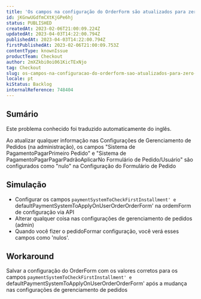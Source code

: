 ```yaml
---
title: 'Os campos na configuração do OrderForm são atualizados para zero quando há qualquer mudança nas configurações de gerenciamento de pedidos'
id: jKGnwUGdfmCXtKjGPe6hj
status: PUBLISHED
createdAt: 2023-02-06T21:00:09.224Z
updatedAt: 2023-04-03T14:22:00.794Z
publishedAt: 2023-04-03T14:22:00.794Z
firstPublishedAt: 2023-02-06T21:00:09.753Z
contentType: knownIssue
productTeam: Checkout
author: 2mXZkbi0oi061KicTExNjo
tag: Checkout
slug: os-campos-na-configuracao-do-orderform-sao-atualizados-para-zero-quando-ha-qualquer-mudanca-nas-configuracoes-de-gerenciamento-de-pedidos
locale: pt
kiStatus: Backlog
internalReference: 748404
---
```


## Sumário

<div class="alert alert-info">
  <p>Este problema conhecido foi traduzido automaticamente do inglês.</p>
</div>


Ao atualizar qualquer informação nas Configurações de Gerenciamento de Pedidos (na administração), os campos "Sistema de PagamentoPagarPrimeiro Pedido" e "Sistema de PagamentoPagarPagarPadrãoAplicarNo Formulário de Pedido/Usuário" são configurados como "nulo" na Configuração do Formulário de Pedido


##

## Simulação



- Configurar os campos `paymentSystemToCheckFirstInstallment' e `defaultPaymentSystemToApplyOnUserOrderOrderForm' na ordemForm de configuração via API
- Alterar qualquer coisa nas configurações de gerenciamento de pedidos (admin)
- Quando você fizer o pedidoFormar configuração, você verá esses campos como 'nulos'.


##

## Workaround


Salvar a configuração do OrderForm com os valores corretos para os campos `paymentSystemToCheckFirstInstallment' e `defaultPaymentSystemToApplyOnUserOrderOrderForm' após a mudança nas configurações de gerenciamento de pedidos




